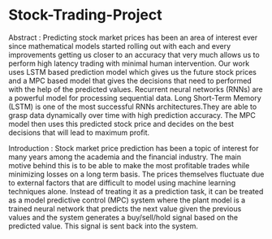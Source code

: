 # Stock-Trading-Project
Abstract : 
Predicting stock market prices has been an area of interest ever since mathematical models started rolling out with each and every improvements getting us closer to an accuracy that very much allows us to perform high latency trading with minimal human intervention. Our work uses LSTM based prediction model which gives us the future stock prices and a MPC based model that gives the decisions that need to performed with the help of the predicted values. Recurrent neural networks (RNNs) are a powerful model for processing sequential data. Long Short-Term Memory (LSTM) is one of the most successful RNNs architectures.They are able to grasp data dynamically over time with high prediction accuracy. The MPC model then uses this predicted stock price and decides on the best decisions that will lead to maximum profit.

Introduction :
Stock market price prediction has been a topic of interest for many years among the academia and the financial industry. The main motive behind this is to be able to make the most profitable trades while minimizing losses on a long term basis. The prices themselves fluctuate due to external factors that are difficult to model using machine learning techniques alone. Instead of treating it as a prediction task, it can be treated as a model predictive control (MPC) system where the plant model is a trained neural network that predicts the next value given the previous values and the system generates a buy/sell/hold signal based on the predicted value. This signal is sent back into the system.
